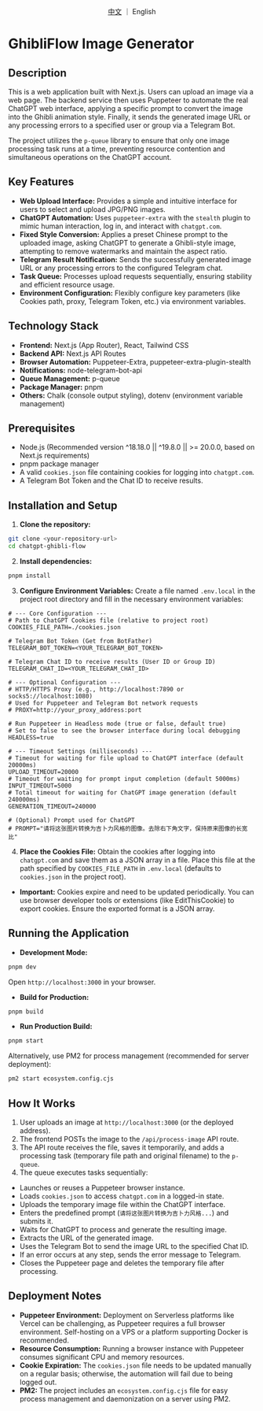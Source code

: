 <p style="text-align: center">
<a href="README.md">中文</a> ｜ English
</p>

# GhibliFlow Image Generator

## Description

This is a web application built with Next.js. Users can upload an image via a web page. The backend service then uses Puppeteer to automate the real ChatGPT web interface, applying a specific prompt to convert the image into the Ghibli animation style. Finally, it sends the generated image URL or any processing errors to a specified user or group via a Telegram Bot.

The project utilizes the `p-queue` library to ensure that only one image processing task runs at a time, preventing resource contention and simultaneous operations on the ChatGPT account.

## Key Features

- **Web Upload Interface:** Provides a simple and intuitive interface for users to select and upload JPG/PNG images.
- **ChatGPT Automation:** Uses `puppeteer-extra` with the `stealth` plugin to mimic human interaction, log in, and interact with `chatgpt.com`.
- **Fixed Style Conversion:** Applies a preset Chinese prompt to the uploaded image, asking ChatGPT to generate a Ghibli-style image, attempting to remove watermarks and maintain the aspect ratio.
- **Telegram Result Notification:** Sends the successfully generated image URL or any processing errors to the configured Telegram chat.
- **Task Queue:** Processes upload requests sequentially, ensuring stability and efficient resource usage.
- **Environment Configuration:** Flexibly configure key parameters (like Cookies path, proxy, Telegram Token, etc.) via environment variables.

## Technology Stack

- **Frontend:** Next.js (App Router), React, Tailwind CSS
- **Backend API:** Next.js API Routes
- **Browser Automation:** Puppeteer-Extra, puppeteer-extra-plugin-stealth
- **Notifications:** node-telegram-bot-api
- **Queue Management:** p-queue
- **Package Manager:** pnpm
- **Others:** Chalk (console output styling), dotenv (environment variable management)

## Prerequisites

- Node.js (Recommended version ^18.18.0 || ^19.8.0 || >= 20.0.0, based on Next.js requirements)
- pnpm package manager
- A valid `cookies.json` file containing cookies for logging into `chatgpt.com`.
- A Telegram Bot Token and the Chat ID to receive results.

## Installation and Setup

1.  **Clone the repository:**

```bash
git clone <your-repository-url>
cd chatgpt-ghibli-flow
```

2.  **Install dependencies:**

```bash
pnpm install
```

3.  **Configure Environment Variables:**
    Create a file named `.env.local` in the project root directory and fill in the necessary environment variables:

```dotenv
# --- Core Configuration ---
# Path to ChatGPT Cookies file (relative to project root)
COOKIES_FILE_PATH=./cookies.json

# Telegram Bot Token (Get from BotFather)
TELEGRAM_BOT_TOKEN=<YOUR_TELEGRAM_BOT_TOKEN>

# Telegram Chat ID to receive results (User ID or Group ID)
TELEGRAM_CHAT_ID=<YOUR_TELEGRAM_CHAT_ID>

# --- Optional Configuration ---
# HTTP/HTTPS Proxy (e.g., http://localhost:7890 or socks5://localhost:1080)
# Used for Puppeteer and Telegram Bot network requests
# PROXY=http://your_proxy_address:port

# Run Puppeteer in Headless mode (true or false, default true)
# Set to false to see the browser interface during local debugging
HEADLESS=true

# --- Timeout Settings (milliseconds) ---
# Timeout for waiting for file upload to ChatGPT interface (default 20000ms)
UPLOAD_TIMEOUT=20000
# Timeout for waiting for prompt input completion (default 5000ms)
INPUT_TIMEOUT=5000
# Total timeout for waiting for ChatGPT image generation (default 240000ms)
GENERATION_TIMEOUT=240000

# (Optional) Prompt used for ChatGPT
# PROMPT="请将这张图片转换为吉卜力风格的图像。去除右下角文字，保持原来图像的长宽比"
```

4.  **Place the Cookies File:**
    Obtain the cookies after logging into `chatgpt.com` and save them as a JSON array in a file. Place this file at the path specified by `COOKIES_FILE_PATH` in `.env.local` (defaults to `cookies.json` in the project root).

- **Important:** Cookies expire and need to be updated periodically. You can use browser developer tools or extensions (like EditThisCookie) to export cookies. Ensure the exported format is a JSON array.

## Running the Application

- **Development Mode:**

```bash
pnpm dev
```

Open `http://localhost:3000` in your browser.

- **Build for Production:**

```bash
pnpm build
```

- **Run Production Build:**

```bash
pnpm start
```

Alternatively, use PM2 for process management (recommended for server deployment):

```bash
pm2 start ecosystem.config.cjs
```

## How It Works

1.  User uploads an image at `http://localhost:3000` (or the deployed address).
2.  The frontend POSTs the image to the `/api/process-image` API route.
3.  The API route receives the file, saves it temporarily, and adds a processing task (temporary file path and original filename) to the `p-queue`.
4.  The queue executes tasks sequentially:

- Launches or reuses a Puppeteer browser instance.
- Loads `cookies.json` to access `chatgpt.com` in a logged-in state.
- Uploads the temporary image file within the ChatGPT interface.
- Enters the predefined prompt (`请将这张图片转换为吉卜力风格...`) and submits it.
- Waits for ChatGPT to process and generate the resulting image.
- Extracts the URL of the generated image.
- Uses the Telegram Bot to send the image URL to the specified Chat ID.
- If an error occurs at any step, sends the error message to Telegram.
- Closes the Puppeteer page and deletes the temporary file after processing.

## Deployment Notes

- **Puppeteer Environment:** Deployment on Serverless platforms like Vercel can be challenging, as Puppeteer requires a full browser environment. Self-hosting on a VPS or a platform supporting Docker is recommended.
- **Resource Consumption:** Running a browser instance with Puppeteer consumes significant CPU and memory resources.
- **Cookie Expiration:** The `cookies.json` file needs to be updated manually on a regular basis; otherwise, the automation will fail due to being logged out.
- **PM2:** The project includes an `ecosystem.config.cjs` file for easy process management and daemonization on a server using PM2.
